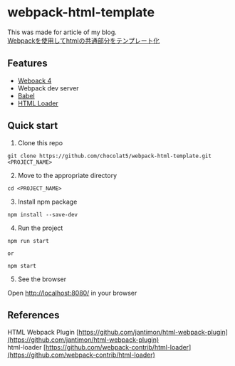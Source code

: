 # webpack-html-template
This was made for article of my blog.  
[Webpackを使用してhtmlの共通部分をテンプレート化](https://chocolat5.com/tips/webpack-html-template/)

## Features

* [Weboack 4](https://webpack.js.org/)
* Webpack dev server
* [Babel](https://babeljs.io/)
* [HTML Loader](https://github.com/webpack-contrib/html-loader)

## Quick start

1. Clone this repo

```
git clone https://github.com/chocolat5/webpack-html-template.git <PROJECT_NAME>
```

2. Move to the appropriate directory

```
cd <PROJECT_NAME>
```

3. Install npm package

```
npm install --save-dev
```

4. Run the project

```
npm run start

or

npm start
```

5. See the browser

Open [http://localhost:8080/](http://localhost:8080/) in your browser

## References

HTML Webpack Plugin [https://github.com/jantimon/html-webpack-plugin](https://github.com/jantimon/html-webpack-plugin)  
html-loader [https://github.com/webpack-contrib/html-loader](https://github.com/webpack-contrib/html-loader)